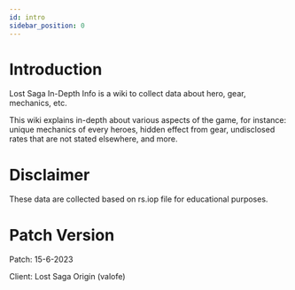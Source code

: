 ```yaml
---
id: intro
sidebar_position: 0
---
```

# Introduction
Lost Saga In-Depth Info is a wiki to collect data about hero, gear, mechanics, etc.

This wiki explains in-depth about various aspects of the game, for instance: unique mechanics of every heroes, hidden effect from gear, undisclosed rates that are not stated elsewhere, and more.

# Disclaimer
These data are collected based on rs.iop file for educational purposes.

# Patch Version
Patch: 15-6-2023

Client: Lost Saga Origin (valofe)